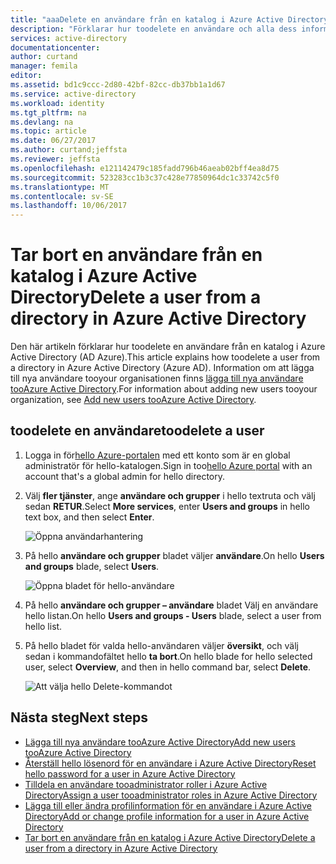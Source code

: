 ```yaml
---
title: "aaaDelete en användare från en katalog i Azure Active Directory | Microsoft Docs"
description: "Förklarar hur toodelete en användare och alla dess information från Azure Active Directory"
services: active-directory
documentationcenter: 
author: curtand
manager: femila
editor: 
ms.assetid: bd1c9ccc-2d80-42bf-82cc-db37bb1a1d67
ms.service: active-directory
ms.workload: identity
ms.tgt_pltfrm: na
ms.devlang: na
ms.topic: article
ms.date: 06/27/2017
ms.author: curtand;jeffsta
ms.reviewer: jeffsta
ms.openlocfilehash: e121142479c185fadd796b46aeab02bff4ea8d75
ms.sourcegitcommit: 523283cc1b3c37c428e77850964dc1c33742c5f0
ms.translationtype: MT
ms.contentlocale: sv-SE
ms.lasthandoff: 10/06/2017
---
```

# <a name="delete-a-user-from-a-directory-in-azure-active-directory"></a><span data-ttu-id="034e1-103">Tar bort en användare från en katalog i Azure Active Directory</span><span class="sxs-lookup"><span data-stu-id="034e1-103">Delete a user from a directory in Azure Active Directory</span></span>
<span data-ttu-id="034e1-104">Den här artikeln förklarar hur toodelete en användare från en katalog i Azure Active Directory (AD Azure).</span><span class="sxs-lookup"><span data-stu-id="034e1-104">This article explains how toodelete a user from a directory in Azure Active Directory (Azure AD).</span></span> <span data-ttu-id="034e1-105">Information om att lägga till nya användare tooyour organisationen finns [lägga till nya användare tooAzure Active Directory](active-directory-users-create-azure-portal.md).</span><span class="sxs-lookup"><span data-stu-id="034e1-105">For information about adding new users tooyour organization, see [Add new users tooAzure Active Directory](active-directory-users-create-azure-portal.md).</span></span>

## <a name="toodelete-a-user"></a><span data-ttu-id="034e1-106">toodelete en användare</span><span class="sxs-lookup"><span data-stu-id="034e1-106">toodelete a user</span></span>
1. <span data-ttu-id="034e1-107">Logga in för[hello Azure-portalen](https://portal.azure.com) med ett konto som är en global administratör för hello-katalogen.</span><span class="sxs-lookup"><span data-stu-id="034e1-107">Sign in too[hello Azure portal](https://portal.azure.com) with an account that's a global admin for hello directory.</span></span>
2. <span data-ttu-id="034e1-108">Välj **fler tjänster**, ange **användare och grupper** i hello textruta och välj sedan **RETUR**.</span><span class="sxs-lookup"><span data-stu-id="034e1-108">Select **More services**, enter **Users and groups** in hello text box, and then select **Enter**.</span></span>

   ![Öppna användarhantering](./media/active-directory-users-delete-user-azure-portal/create-users-user-management.png)
3. <span data-ttu-id="034e1-110">På hello **användare och grupper** bladet väljer **användare**.</span><span class="sxs-lookup"><span data-stu-id="034e1-110">On hello **Users and groups** blade, select **Users**.</span></span>

   ![Öppna bladet för hello-användare](./media/active-directory-users-delete-user-azure-portal/create-users-open-users-blade.png)
4. <span data-ttu-id="034e1-112">På hello **användare och grupper – användare** bladet Välj en användare hello listan.</span><span class="sxs-lookup"><span data-stu-id="034e1-112">On hello **Users and groups - Users** blade, select a user from hello list.</span></span>
5. <span data-ttu-id="034e1-113">På hello bladet för valda hello-användaren väljer **översikt**, och välj sedan i kommandofältet hello **ta bort**.</span><span class="sxs-lookup"><span data-stu-id="034e1-113">On hello blade for hello selected user, select **Overview**, and then in hello command bar, select **Delete**.</span></span>

    ![Att välja hello Delete-kommandot](./media/active-directory-users-delete-user-azure-portal/create-users-delete-command.png)

## <a name="next-steps"></a><span data-ttu-id="034e1-115">Nästa steg</span><span class="sxs-lookup"><span data-stu-id="034e1-115">Next steps</span></span>
* [<span data-ttu-id="034e1-116">Lägga till nya användare tooAzure Active Directory</span><span class="sxs-lookup"><span data-stu-id="034e1-116">Add new users tooAzure Active Directory</span></span>](active-directory-users-create-azure-portal.md)
* [<span data-ttu-id="034e1-117">Återställ hello lösenord för en användare i Azure Active Directory</span><span class="sxs-lookup"><span data-stu-id="034e1-117">Reset hello password for a user in Azure Active Directory</span></span>](active-directory-users-reset-password-azure-portal.md)
* [<span data-ttu-id="034e1-118">Tilldela en användare tooadministrator roller i Azure Active Directory</span><span class="sxs-lookup"><span data-stu-id="034e1-118">Assign a user tooadministrator roles in Azure Active Directory</span></span>](active-directory-users-assign-role-azure-portal.md)
* [<span data-ttu-id="034e1-119">Lägga till eller ändra profilinformation för en användare i Azure Active Directory</span><span class="sxs-lookup"><span data-stu-id="034e1-119">Add or change profile information for a user in Azure Active Directory</span></span>](active-directory-users-work-info-azure-portal.md)
* [<span data-ttu-id="034e1-120">Tar bort en användare från en katalog i Azure Active Directory</span><span class="sxs-lookup"><span data-stu-id="034e1-120">Delete a user from a directory in Azure Active Directory</span></span>](active-directory-users-profile-azure-portal.md)
